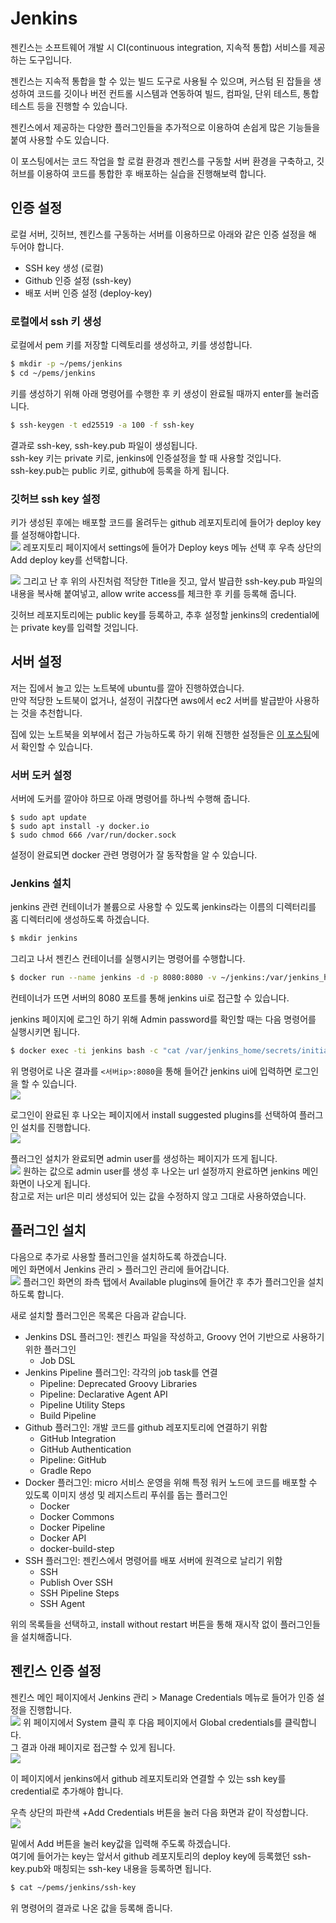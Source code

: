 # Jenkins
젠킨스는 소프트웨어 개발 시 CI(continuous integration, 지속적 통합) 서비스를 제공하는 도구입니다.  

젠킨스는 지속적 통합을 할 수 있는 빌드 도구로 사용될 수 있으며, 커스텀 된 잡들을 생성하여 코드를 깃이나 버전 컨트롤 시스템과 연동하여 빌드, 컴파일, 단위 테스트, 통합테스트 등을 진행할 수 있습니다.  

젠킨스에서 제공하는 다양한 플러그인들을 추가적으로 이용하여 손쉽게 많은 기능들을 붙여 사용할 수도 있습니다.  

이 포스팅에서는 코드 작업을 할 로컬 환경과 젠킨스를 구동할 서버 환경을 구축하고, 깃허브를 이용하여 코드를 통합한 후 배포하는 실습을 진행해보력 합니다.  

## 인증 설정
로컬 서버, 깃허브, 젠킨스를 구동하는 서버를 이용하므로 아래와 같은 인증 설정을 해 두어야 합니다.  
- SSH key 생성 (로컬)
- Github 인증 설정 (ssh-key)
- 배포 서버 인증 설정 (deploy-key)

### 로컬에서 ssh 키 생성
로컬에서 pem 키를 저장할 디렉토리를 생성하고, 키를 생성합니다.  
```sh
$ mkdir -p ~/pems/jenkins
$ cd ~/pems/jenkins
```
키를 생성하기 위해 아래 명령어를 수행한 후 키 생성이 완료될 때까지 enter를 눌러줍니다.  
```sh
$ ssh-keygen -t ed25519 -a 100 -f ssh-key
```
결과로 ssh-key, ssh-key.pub 파일이 생성됩니다.  
ssh-key 키는 private 키로, jenkins에 인증설정을 할 때 사용할 것입니다.  
ssh-key.pub는 public 키로, github에 등록을 하게 됩니다.  

### 깃허브 ssh key 설정
키가 생성된 후에는 배포할 코드를 올려두는 github 레포지토리에 들어가 deploy key를 설정해야합니다.  
![](/assets/img/2022-12/2022-12-20-jenkins/add_deploy_key.png)
레포지토리 페이지에서 settings에 들어가 Deploy keys 메뉴 선택 후 우측 상단의 Add deploy key를 선택합니다.  

![](/assets/img/2022-12/2022-12-20-jenkins/add_deploy_key_2.png)
그리고 난 후 위의 사진처럼 적당한 Title을 짓고, 앞서 발급한 ssh-key.pub 파일의 내용을 복사해 붙여넣고, allow write access를 체크한 후 키를 등록해 줍니다.  

깃허브 레포지토리에는 public key를 등록하고, 추후 설정할 jenkins의 credential에는 private key를 입력할 것입니다.  


## 서버 설정
저는 집에서 놀고 있는 노트북에 ubuntu를 깔아 진행하였습니다.  
만약 적당한 노트북이 없거나, 설정이 귀찮다면 aws에서 ec2 서버를 발급받아 사용하는 것을 추천합니다.  

집에 있는 노트북을 외부에서 접근 가능하도록 하기 위해 진행한 설정들은 [이 포스팅](https://yunyun3599.github.io/etc/connect_remote_server/)에서 확인할 수 있습니다.   

### 서버 도커 설정
서버에 도커를 깔아야 하므로 아래 명령어를 하나씩 수행해 줍니다.  
```shell
$ sudo apt update
$ sudo apt install -y docker.io
$ sudo chmod 666 /var/run/docker.sock
```
설정이 완료되면 docker 관련 명령어가 잘 동작함을 알 수 있습니다.   


### Jenkins 설치
jenkins 관련 컨테이너가 볼륨으로 사용할 수 있도록 jenkins라는 이름의 디렉터리를 홈 디렉터리에 생성하도록 하겠습니다.  
```sh
$ mkdir jenkins
```
그리고 나서 젠킨스 컨테이너를 실행시키는 명령어를 수행합니다.  
```sh
$ docker run --name jenkins -d -p 8080:8080 -v ~/jenkins:/var/jenkins_home -u root jenkins/jenkins:latest
```
컨테이너가 뜨면 서버의 8080 포트를 통해 jenkins ui로 접근할 수 있습니다.  

jenkins 페이지에 로그인 하기 위해 Admin password를 확인할 때는 다음 명령어를 실행시키면 됩니다.  
```sh
$ docker exec -ti jenkins bash -c "cat /var/jenkins_home/secrets/initialAdminPassword"
```

위 명령어로 나온 결과를 `<서버ip>:8080`을 통해 들어간 jenkins ui에 입력하면 로그인을 할 수 있습니다.  
![](/assets/img/2022-12/2022-12-20-jenkins/jenkins_ui.png)

로그인이 완료된 후 나오는 페이지에서 install suggested plugins를 선택하여 플러그인 설치를 진행합니다.  
![](/assets/img/2022-12/2022-12-20-jenkins/jenkins_install_plugin.png)

플러그인 설치가 완료되면 admin user를 생성하는 페이지가 뜨게 됩니다.  
![](/assets/img/2022-12/2022-12-20-jenkins/jenkins_set_admin_user.png)
원하는 값으로 admin user를 생성 후 나오는 url 설정까지 완료하면 jenkins 메인 화면이 나오게 됩니다.  
참고로 저는 url은 미리 생성되어 있는 값을 수정하지 않고 그대로 사용하였습니다.  


## 플러그인 설치
다음으로 추가로 사용할 플러그인을 설치하도록 하겠습니다.  
메인 화면에서 Jenkins 관리 > 플러그인 관리에 들어갑니다.  
![](/assets/img/2022-12/2022-12-20-jenkins/plugin_setting.png)
플러그인 화면의 좌측 탭에서 Available plugins에 들어간 후 추가 플러그인을 설치하도록 합니다.  

새로 설치할 플러그인은 목록은 다음과 같습니다.  
- Jenkins DSL 플러그인: 젠킨스 파일을 작성하고, Groovy 언어 기반으로 사용하기 위한 플러그인 
    - Job DSL
- Jenkins Pipeline 플러그인: 각각의 job task를 연결
    - Pipeline: Deprecated Groovy Libraries
    - Pipeline: Declarative Agent API
    - Pipeline Utility Steps
    - Build Pipeline
- Github 플러그인: 개발 코드를 github 레포지토리에 연결하기 위함
    - GitHub Integration
    - GitHub Authentication
    - Pipeline: GitHub
    - Gradle Repo
- Docker 플러그인: micro 서비스 운영을 위해 특정 워커 노드에 코드를 배포할 수 있도록 이미지 생성 및 레지스트리 푸쉬를 돕는 플러그인
    - Docker
    - Docker Commons
    - Docker Pipeline
    - Docker API
    - docker-build-step
- SSH 플러그인: 젠킨스에서 명령어를 배포 서버에 원격으로 날리기 위함  
    - SSH
    - Publish Over SSH
    - SSH Pipeline Steps
    - SSH Agent

위의 목록들을 선택하고, install without restart 버튼을 통해 재시작 없이 플러그인들을 설치해줍니다.  

## 젠킨스 인증 설정
젠킨스 메인 페이지에서 Jenkins 관리 > Manage Credentials 메뉴로 들어가 인증 설정을 진행합니다.  
![](/assets/img/2022-12/2022-12-20-jenkins/jenkins_credentials.png)
위 페이지에서 System 클릭 후 다음 페이지에서 Global credentials를 클릭합니다.  
그 결과 아래 페이지로 접근할 수 있게 됩니다.  
![](/assets/img/2022-12/2022-12-20-jenkins/jenkins_credentials_add.png)

이 페이지에서 jenkins에서 github 레포지토리와 연결할 수 있는 ssh key를 credential로 추가해야 합니다.  

우측 상단의 파란색 +Add Credentials 버튼을 눌러 다음 화면과 같이 작성합니다.  
![](/assets/img/2022-12/2022-12-20-jenkins/add_github_credential.png)

밑에서 Add 버튼을 눌러 key값을 입력해 주도록 하겠습니다.  
여기에 들어가는 key는 앞서서 github 레포지토리의 deploy key에 등록했던 ssh-key.pub와 매칭되는 ssh-key 내용을 등록하면 됩니다.  
```sh
$ cat ~/pems/jenkins/ssh-key
```
위 명령어의 결과로 나온 값을 등록해 줍니다.  
